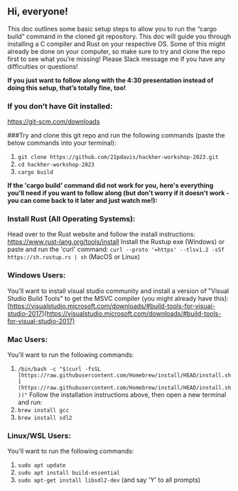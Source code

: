 ## Hi, everyone!

This doc outlines some basic setup steps to allow you to run the “cargo build” command in the cloned git repository. This doc will guide you through installing a C compiler and Rust on your respective OS. Some of this might already be done on your computer, so make sure to try and clone the repo first to see what you’re missing! Please Slack message me if you have any difficulties or questions!

**If you just want to follow along with the 4:30 presentation instead of doing this setup, that’s totally fine, too!**

### If you don’t have Git installed:
https://git-scm.com/downloads

###Try and clone this git repo and run the following commands (paste the below commands into your terminal):
1. `git clone https://github.com/21pdavis/hackher-workshop-2023.git`
2. `cd hackher-workshop-2023`
3. `cargo build`

**If the 'cargo build' command did not work for you, here's everything you'll need if you want to follow along (but don't worry if it doesn't work - you can come back to it later and just watch me!):**

### Install Rust (All Operating Systems):
Head over to the Rust website and follow the install instructions:
https://www.rust-lang.org/tools/install
Install the Rustup exe (Windows) or paste and run the 'curl' command:
`curl --proto '=https' --tlsv1.2 -sSf https://sh.rustup.rs | sh`
(MacOS or Linux)

### Windows Users:

You'll want to install visual studio community and install a version of "Visual Studio Build Tools" to get the MSVC compiler (you might already have this): [https://visualstudio.microsoft.com/downloads/#build-tools-for-visual-studio-2017](https://visualstudio.microsoft.com/downloads/#build-tools-for-visual-studio-2017)

### Mac Users:
You'll want to run the following commands:
1. `/bin/bash -c "$(curl -fsSL [https://raw.githubusercontent.com/Homebrew/install/HEAD/install.sh](https://raw.githubusercontent.com/Homebrew/install/HEAD/install.sh))"`
Follow the installation instructions above, then open a new terminal and run:
2. `brew install gcc`
3. `brew install sdl2`

### Linux/WSL Users:
You'll want to run the following commands:
1. `sudo apt update`
2. `sudo apt install build-essential`
3. `sudo apt-get install libsdl2-dev` (and say 'Y' to all prompts)

